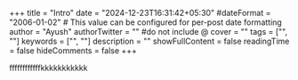 +++
title = "Intro"
date = "2024-12-23T16:31:42+05:30"
#dateFormat = "2006-01-02" # This value can be configured for per-post date formatting
author = "Ayush"
authorTwitter = "" #do not include @
cover = ""
tags = ["", ""]
keywords = ["", ""]
description = ""
showFullContent = false
readingTime = false
hideComments = false
+++

ffffffffffffkkkkkkkkkkk
